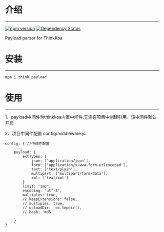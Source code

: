 # 介绍
-----

[![npm version](https://badge.fury.io/js/think_payload.svg)](https://badge.fury.io/js/think_payload)
[![Dependency Status](https://david-dm.org/thinkkoa/think_payload.svg)](https://david-dm.org/thinkkoa/think_payload)

Payload parser for ThinkKoa

# 安装
-----

```
npm i think_payload
```

# 使用
-----

1、payload中间件为thinkkoa内置中间件,无需在项目中创建引用。该中间件默认开启

2、项目中间件配置 config/middleware.js:
```
config: { //中间件配置
    ...,
    payload: {
        extTypes: {
            json: ['application/json'],
            form: ['application/x-www-form-urlencoded'],
            text: ['text/plain'],
            multipart: ['multipart/form-data'],
            xml: ['text/xml']
        }
        limit: '1mb',
        encoding: 'utf-8',
        multiples: true,
        // keepExtensions: false,
        // multiples: true,
        // uploadDir:  os.tmpdir(),
        // hash: 'md5'

    }
}
```